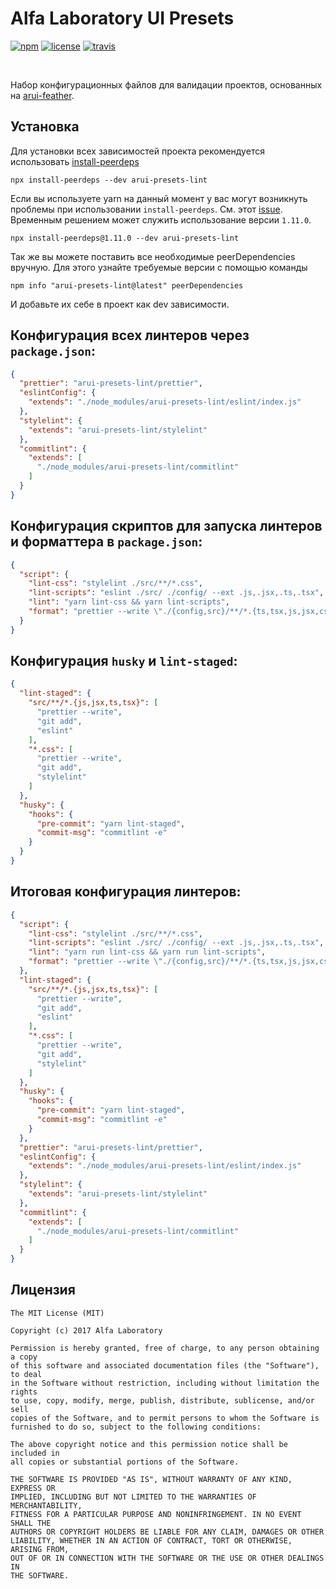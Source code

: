 Alfa Laboratory UI Presets
==========================

[![npm][npm-img]][npm]
[![license][license-img]][license]
[![travis][travis-img]][travis]

[license]:         https://opensource.org/licenses/MIT
[license-img]:     https://img.shields.io/badge/License-MIT-brightgreen.svg
[npm-img]:         https://img.shields.io/npm/v/arui-presets-lint.svg
[npm]:             https://www.npmjs.org/package/arui-presets-lint
[travis]:          https://travis-ci.org/alfa-laboratory/arui-presets-lint?branch=master
[travis-img]:      https://img.shields.io/travis/alfa-laboratory/arui-presets-lint/master.svg?label=unix

<br />

Набор конфигурационных файлов для валидации проектов, основанных на [arui-feather](https://github.com/alfa-laboratory/arui-feather).

Установка
---------
Для установки всех зависимостей проекта рекомендуется использовать [install-peerdeps](https://github.com/nathanhleung/install-peerdeps)

```
npx install-peerdeps --dev arui-presets-lint
```

Если вы используете yarn на данный момент у вас могут возникнуть проблемы при использовании `install-peerdeps`.
См. этот [issue](https://github.com/nathanhleung/install-peerdeps/issues/70). Временным решением может служить использование
версии `1.11.0`.

```
npx install-peerdeps@1.11.0 --dev arui-presets-lint
```

Так же вы можете поставить все необходимые peerDependencies вручную. Для этого узнайте требуемые версии
с помощью команды

```
npm info "arui-presets-lint@latest" peerDependencies
```

И добавьте их себе в проект как dev зависимости.

## Конфигурация всех линтеров через `package.json`:

```json
{
  "prettier": "arui-presets-lint/prettier",
  "eslintConfig": {
    "extends": "./node_modules/arui-presets-lint/eslint/index.js"
  },
  "stylelint": {
    "extends": "arui-presets-lint/stylelint"
  },
  "commitlint": {
    "extends": [
      "./node_modules/arui-presets-lint/commitlint"
    ]
  }
}
```

## Конфигурация скриптов для запуска линтеров и форматтера в `package.json`:

```json
{
  "script": {
    "lint-css": "stylelint ./src/**/*.css",
    "lint-scripts": "eslint ./src/ ./config/ --ext .js,.jsx,.ts,.tsx",
    "lint": "yarn lint-css && yarn lint-scripts",
    "format": "prettier --write \"./{config,src}/**/*.{ts,tsx,js,jsx,css}\""
  }
}
```

## Конфигурация `husky` и `lint-staged`:
```json
{
  "lint-staged": {
    "src/**/*.{js,jsx,ts,tsx}": [
      "prettier --write",
      "git add",
      "eslint"
    ],
    "*.css": [
      "prettier --write",
      "git add",
      "stylelint"
    ]
  },
  "husky": {
    "hooks": {
      "pre-commit": "yarn lint-staged",
      "commit-msg": "commitlint -e"
    }
  }
}
```

## Итоговая конфигурация линтеров:
```json
{
  "script": {
    "lint-css": "stylelint ./src/**/*.css",
    "lint-scripts": "eslint ./src/ ./config/ --ext .js,.jsx,.ts,.tsx",
    "lint": "yarn run lint-css && yarn run lint-scripts",
    "format": "prettier --write \"./{config,src}/**/*.{ts,tsx,js,jsx,css}\""
  },
  "lint-staged": {
    "src/**/*.{js,jsx,ts,tsx}": [
      "prettier --write",
      "git add",
      "eslint"
    ],
    "*.css": [
      "prettier --write",
      "git add",
      "stylelint"
    ]
  },
  "husky": {
    "hooks": {
      "pre-commit": "yarn lint-staged",
      "commit-msg": "commitlint -e"
    }
  },
  "prettier": "arui-presets-lint/prettier",
  "eslintConfig": {
    "extends": "./node_modules/arui-presets-lint/eslint/index.js"
  },
  "stylelint": {
    "extends": "arui-presets-lint/stylelint"
  },
  "commitlint": {
    "extends": [
      "./node_modules/arui-presets-lint/commitlint"
    ]
  }
}
```

Лицензия
--------

```
The MIT License (MIT)

Copyright (c) 2017 Alfa Laboratory

Permission is hereby granted, free of charge, to any person obtaining a copy
of this software and associated documentation files (the "Software"), to deal
in the Software without restriction, including without limitation the rights
to use, copy, modify, merge, publish, distribute, sublicense, and/or sell
copies of the Software, and to permit persons to whom the Software is
furnished to do so, subject to the following conditions:

The above copyright notice and this permission notice shall be included in
all copies or substantial portions of the Software.

THE SOFTWARE IS PROVIDED "AS IS", WITHOUT WARRANTY OF ANY KIND, EXPRESS OR
IMPLIED, INCLUDING BUT NOT LIMITED TO THE WARRANTIES OF MERCHANTABILITY,
FITNESS FOR A PARTICULAR PURPOSE AND NONINFRINGEMENT. IN NO EVENT SHALL THE
AUTHORS OR COPYRIGHT HOLDERS BE LIABLE FOR ANY CLAIM, DAMAGES OR OTHER
LIABILITY, WHETHER IN AN ACTION OF CONTRACT, TORT OR OTHERWISE, ARISING FROM,
OUT OF OR IN CONNECTION WITH THE SOFTWARE OR THE USE OR OTHER DEALINGS IN
THE SOFTWARE.
```
